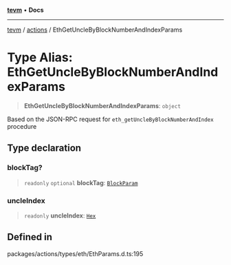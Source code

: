 [**tevm**](../../README.md) • **Docs**

***

[tevm](../../modules.md) / [actions](../README.md) / EthGetUncleByBlockNumberAndIndexParams

# Type Alias: EthGetUncleByBlockNumberAndIndexParams

> **EthGetUncleByBlockNumberAndIndexParams**: `object`

Based on the JSON-RPC request for `eth_getUncleByBlockNumberAndIndex` procedure

## Type declaration

### blockTag?

> `readonly` `optional` **blockTag**: [`BlockParam`](../../index/type-aliases/BlockParam.md)

### uncleIndex

> `readonly` **uncleIndex**: [`Hex`](Hex.md)

## Defined in

packages/actions/types/eth/EthParams.d.ts:195
